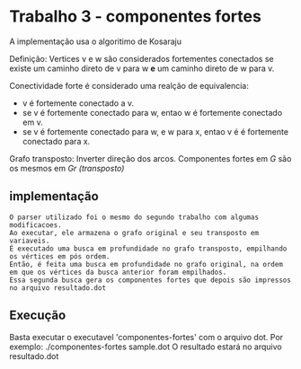 # Trabalho 3 - componentes fortes

A implementação usa o algoritimo de Kosaraju

Definição: Vertices v e w são considerados fortementes conectados se
existe um caminho direto de v para w **e** um caminho direto de w para v.

Conectividade forte é considerado uma realção de equivalencia:
* v é fortemente conectado a v.
* se v é fortemente conectado para w, entao w é fortemente conectado em v.
* se v é fortemente conectado para w, e w para x, entao v é é fortemente conectado para x.

Grafo transposto: Inverter direção dos arcos. Componentes fortes em *G* são os mesmos em *Gr (transposto)*


## implementação

	O parser utilizado foi o mesmo do segundo trabalho com algumas modificacoes.
	Ao executar, ele armazena o grafo original e seu transposto em variaveis.
	É executado uma busca em profundidade no grafo transposto, empilhando os vértices em pós ordem.
	Então, é feita uma busca em profundidade no grafo original, na ordem em que os vértices da busca anterior foram empilhados. 
	Essa segunda busca gera os componentes fortes que depois são impressos no arquivo resultado.dot


## Execução
Basta executar o executavel 'componentes-fortes' com o arquivo dot.
Por exemplo: ./componentes-fortes sample.dot
O resultado estará no arquivo resultado.dot
